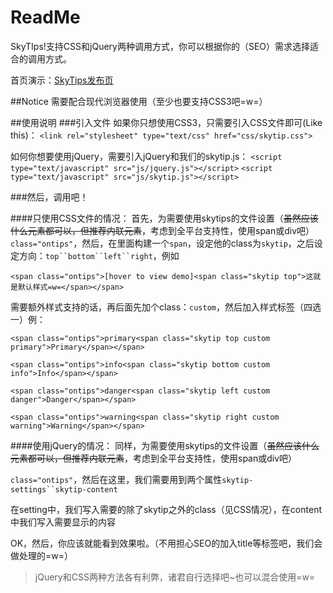 # ReadMe
SkyTIps!支持CSS和jQuery两种调用方式，你可以根据你的（SEO）需求选择适合的调用方式。

首页演示：[SkyTips发布页](http://test.codesky.me/skytips/)

##Notice
需要配合现代浏览器使用（至少也要支持CSS3吧=w=）

##使用说明
###引入文件
如果你只想使用CSS3，只需要引入CSS文件即可(Like this)：
`<link rel="stylesheet" type="text/css" href="css/skytip.css">`

如何你想要使用jQuery，需要引入jQuery和我们的skytip.js：
`<script type="text/javascript" src="js/jquery.js"></script>`
`<script type="text/javascript" src="js/skytip.js"></script>`

###然后，调用吧！

####只使用CSS文件的情况：
首先，为需要使用skytips的文件设置（<del>虽然应该什么元素都可以，但推荐内联元素</del>，考虑到全平台支持性，使用span或div吧）`class="ontips"`，然后，在里面构建一个`span`，设定他的class为`skytip`，之后设定方向：`top``bottom``left``right`，例如

`<span class="ontips">[hover to view demo]<span class="skytip top">这就是默认样式=w=</span></span>`

需要额外样式支持的话，再后面先加个class：`custom`，然后加入样式标签（四选一）例：

`<span class="ontips">primary<span class="skytip top custom primary">Primary</span></span>`

`<span class="ontips">info<span class="skytip bottom custom info">Info</span></span>`
 
`<span class="ontips">danger<span class="skytip left custom danger">Danger</span></span>`

`<span class="ontips">warning<span class="skytip right custom warning">Warning</span></span>`

####使用jQuery的情况：
同样，为需要使用skytips的文件设置（<del>虽然应该什么元素都可以，但推荐内联元素</del>，考虑到全平台支持性，使用span或div吧）

`class="ontips"`，然后在这里，我们需要用到两个属性`skytip-settings``skytip-content`

在setting中，我们写入需要的除了skytip之外的class（见CSS情况），在content中我们写入需要显示的内容

OK，然后，你应该就能看到效果啦。（不用担心SEO的加入title等标签吧，我们会做处理的=w=）

> jQuery和CSS两种方法各有利弊，诸君自行选择吧~也可以混合使用=w=